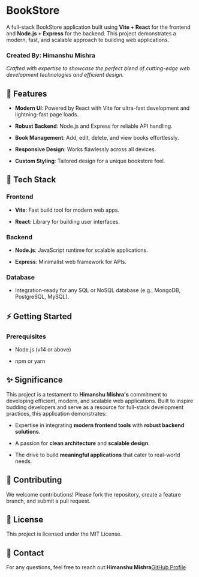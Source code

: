 BookStore
=========

A full-stack BookStore application built using **Vite + React** for the frontend and **Node.js + Express** for the backend. This project demonstrates a modern, fast, and scalable approach to building web applications.

### Created By: **Himanshu Mishra**

_Crafted with expertise to showcase the perfect blend of cutting-edge web development technologies and efficient design._

🌟 Features
-----------

*   **Modern UI**: Powered by React with Vite for ultra-fast development and lightning-fast page loads.
    
*   **Robust Backend**: Node.js and Express for reliable API handling.
    
*   **Book Management**: Add, edit, delete, and view books effortlessly.
    
*   **Responsive Design**: Works flawlessly across all devices.
    
*   **Custom Styling**: Tailored design for a unique bookstore feel.
    

🚀 Tech Stack
-------------

### **Frontend**

*   **Vite**: Fast build tool for modern web apps.
    
*   **React**: Library for building user interfaces.
    

### **Backend**

*   **Node.js**: JavaScript runtime for scalable applications.
    
*   **Express**: Minimalist web framework for APIs.
    

### **Database**

*   Integration-ready for any SQL or NoSQL database (e.g., MongoDB, PostgreSQL, MySQL).
    

⚡ Getting Started
-----------------

### Prerequisites

*   Node.js (v14 or above)
    
*   npm or yarn
  

✨ Significance
--------------

This project is a testament to **Himanshu Mishra's** commitment to developing efficient, modern, and scalable web applications. Built to inspire budding developers and serve as a resource for full-stack development practices, this application demonstrates:

*   Expertise in integrating **modern frontend tools** with **robust backend solutions**.
    
*   A passion for **clean architecture** and **scalable design**.
    
*   The drive to build **meaningful applications** that cater to real-world needs.
    

🤝 Contributing
---------------

We welcome contributions! Please fork the repository, create a feature branch, and submit a pull request.

📜 License
----------

This project is licensed under the MIT License.

💌 Contact
----------

For any questions, feel free to reach out:**Himanshu Mishra**[GitHub Profile](https://github.com/Himan2511)
